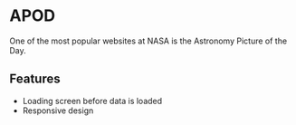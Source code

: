 # APOD
 One of the most popular websites at NASA is the Astronomy Picture of the Day.

 ## Features

 - Loading screen before data is loaded
 - Responsive design   